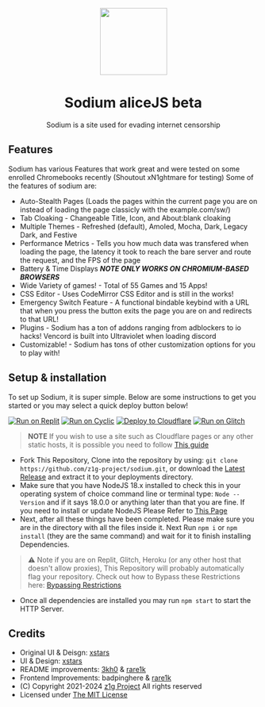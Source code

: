 <div>
  <p align="center">
    <img src="./sodium-static/public/sodium.png" height="135" width="135">
  </p>
  <h1 align="center">Sodium aliceJS beta</h1>
  <p align="center">Sodium is a site used for evading internet censorship</p>
</div>

## Features

Sodium has various Features that work great and were tested on some enrolled Chromebooks recently (Shoutout xN1ghtmare for testing)
Some of the features of sodium are:

-   Auto-Stealth Pages (Loads the pages within the current page you are on instead of loading the page classicly with the example.com/sw/)
-   Tab Cloaking - Changeable Title, Icon, and About:blank cloaking
-   Multiple Themes - Refreshed (default), Amoled, Mocha, Dark, Legacy Dark, and Festive
-   Performance Metrics - Tells you how much data was transfered when loading the page, the latency it took to reach the bare server and route the request, and the FPS of the page
-   Battery & Time Displays **_NOTE ONLY WORKS ON CHROMIUM-BASED BROWSERS_**
-   Wide Variety of games! - Total of 55 Games and 15 Apps!
-   CSS Editor - Uses CodeMirror CSS Editor and is still in the works!
-   Emergency Switch Feature - A functional bindable keybind with a URL that when you press the button exits the page you are on and redirects to that URL!
-   Plugins - Sodium has a ton of addons ranging from adblockers to io hacks! Vencord is built into Ultraviolet when loading discord
-   Customizable! - Sodium has tons of other customization options for you to play with!

## Setup & installation

To set up Sodium, it is super simple. Below are some instructions to get you started or you may select a quick deploy button below!

[![Run on Replit](https://raw.githubusercontent.com/BinBashBanana/deploy-buttons/master/buttons/remade/replit.svg)](https://replit.com/github/z1g-project/Sodium)
[![Run on Cyclic](https://raw.githubusercontent.com/BinBashBanana/deploy-buttons/master/buttons/official/cyclic.svg)](https://app.cyclic.sh/api/app/deploy/z1g-project/Sodium)
[![Deploy to Cloudflare](https://raw.githubusercontent.com/z1g-project/terbium/main/static/resources/cflogo.png)](https://github.com/z1g-project/Terbium/wiki/Deploy-to-Cloudflare-Pages)
[![Run on Glitch](https://raw.githubusercontent.com/BinBashBanana/deploy-buttons/master/buttons/official/glitch.svg)](https://glitch.com/edit/#!/import/github/z1g-project/Sodium)

> **NOTE** If you wish to use a site such as Cloudflare pages or any other static hosts, it is possible you need to follow [This guide](static-hosting.md)

-   Fork This Repository, Clone into the repository by using: `git clone https://github.com/z1g-project/sodium.git`, or download the [Latest Release](https://github.com/z1g-project/sodium/releases) and extract it to your deployments directory.
-   Make sure that you have NodeJS 18.x installed to check this in your operating system of choice command line or terminal type: `Node --Version` and if it says 18.0.0 or anything later than that you are fine. If you need to install or update NodeJS Please Refer to [This Page](https://nodejs.org/en/download)
-   Next, after all these things have been completed. Please make sure you are in the directory with all the files inside it. Next Run `npm i` or `npm install` (they are the same command) and wait for it to finish installing Dependencies.

> ⚠️ Note if you are on Replit, Glitch, Heroku (or any other host that doesn't allow proxies), This Repository will probably automatically flag your repository. Check out how to Bypass these Restrictions here: [Bypassing Restrictions](https://github.com/holy-unblocker/website-aio/wiki/Circumventing-deployment-restrictions)

-   Once all dependencies are installed you may run `npm start` to start the HTTP Server.

## Credits

-   Original UI & Deisgn: [xstars](https://github.com/notplayingallday383)
-   UI & Design: [xstars](https://github.com/notplayingallday383)
-   README improvements: [3kh0](https://github.com/3kh0) & [rare1k](https://github.com/uhidontkno)
-   Frontend Improvements: badpinghere & [rare1k](https://github.com/uhidontkno)
-   (C) Copyright 2021-2024 [z1g Project](https://github.com/z1g-project/) All rights reserved
-   Licensed under [The MIT License](https://github.com/z1g-project/sodium/blob/master/LICENSE.txt)
